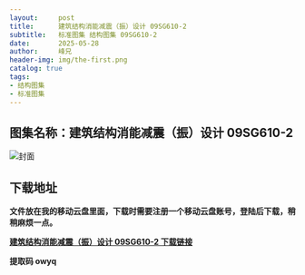 ```yaml
---
layout:     post
title:      建筑结构消能减震（振）设计 09SG610-2
subtitle:   标准图集 结构图集 09SG610-2
date:       2025-05-28
author:     峰兄
header-img: img/the-first.png
catalog: true
tags:
- 结构图集
- 标准图集
---
```

## 图集名称：建筑结构消能减震（振）设计 09SG610-2
![封面](https://pic1.imgdb.cn/item/6837b74d58cb8da5c817105d.jpg)


## 下载地址 ##
**文件放在我的移动云盘里面，下载时需要注册一个移动云盘账号，登陆后下载，稍稍麻烦一点。**  
  
[**建筑结构消能减震（振）设计 09SG610-2 下载链接**](https://caiyun.139.com/w/i/2nc6qoAYhbZ9s)


**提取码 owyq**

